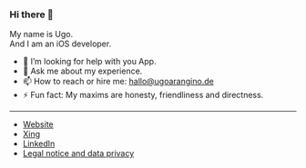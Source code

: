 ### Hi there 👋

My name is Ugo.  
And I am an iOS developer.

- 🤔 I’m looking for help with you App.
- 💬 Ask me about my experience.
- 📫 How to reach or hire me: hallo@ugoarangino.de
- ⚡ Fun fact: My maxims are honesty, friendliness and directness.

---

- [Website]([https://www.ev1101.com/contact/](https://www.ugoarangino.de))
- [Xing](https://www.xing.com/profile/Ugo_Arangino/cv)
- [LinkedIn](https://www.linkedin.com/in/ugoarangino/)
- [Legal notice and data privacy](https://www.ev1101.com)
